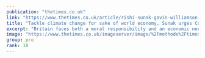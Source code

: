 ```yaml
---
publication: "thetimes.co.uk"
link: "https://www.thetimes.co.uk/article/rishi-sunak-gavin-williamson-cop-27-egypt-latest-news-k9nbt83xw"
title: "Tackle climate change for sake of world economy, Sunak urges Cop27"
excerpt: "Britain faces both a moral responsibility and an economic necessity to tackle climate change, Rishi Sunak said in his first speech on the international stage"
image: "https://www.thetimes.co.uk/imageserver/image/%2Fmethode%2Ftimes%2Fprod%2Fweb%2Fbin%2Fbcd8bd9a-5ec4-11ed-b307-a145cdf366c3.jpg?crop=3448%2C1940%2C17%2C223&resize=1200"
group: pro
rank: 18
---
```

